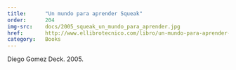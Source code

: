 ```yaml
---
title:      "Un mundo para aprender Squeak"
order:      204
img-src:    docs/2005_squeak_un_mundo_para_aprender.jpg
href:       http://www.ellibrotecnico.com/libro/un-mundo-para-aprender-squeak_79101
category:   Books
---
```

Diego Gomez Deck. 2005.
